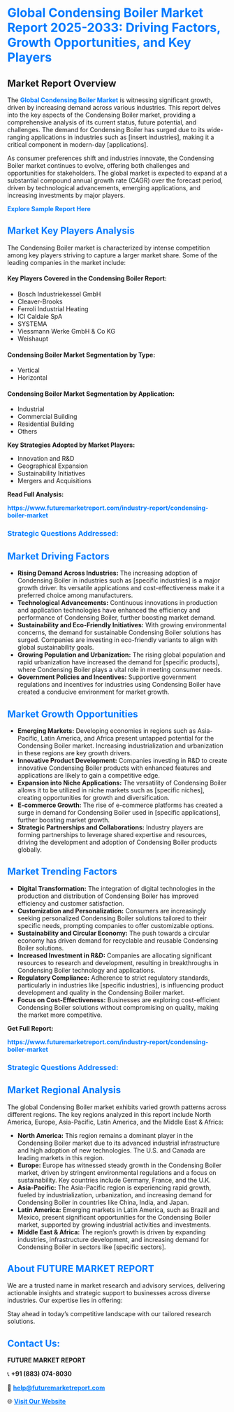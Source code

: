<h1 style="color: #007BFF;">Global Condensing Boiler Market Report 2025-2033: Driving Factors, Growth Opportunities, and Key Players</h1>

<section id="overview">
<h2>Market Report Overview</h2>
<p>The <a href="https://www.futuremarketreport.com/industry-report/condensing-boiler-market" style="color: #007BFF; text-decoration: none;"><strong>Global Condensing Boiler Market</strong></a> is witnessing significant growth, driven by increasing demand across various industries. This report delves into the key aspects of the Condensing Boiler market, providing a comprehensive analysis of its current status, future potential, and challenges. The demand for Condensing Boiler has surged due to its wide-ranging applications in industries such as [insert industries], making it a critical component in modern-day [applications].</p>
<p>As consumer preferences shift and industries innovate, the Condensing Boiler market continues to evolve, offering both challenges and opportunities for stakeholders. The global market is expected to expand at a substantial compound annual growth rate (CAGR) over the forecast period, driven by technological advancements, emerging applications, and increasing investments by major players.</p>
</section>

<section id="overview">
<p><a href="https://www.futuremarketreport.com/request-sample/reportId=55053" style="color: #007BFF; text-decoration: none;"><strong>Explore Sample Report Here</strong></a></p>
</section>

<section id="key-players">
<h2 style="color: #007BFF;">Market Key Players Analysis</h2>
<p>The Condensing Boiler market is characterized by intense competition among key players striving to capture a larger market share. Some of the leading companies in the market include:</p>
<h4>Key Players Covered in the Condensing Boiler Report:</h4>
<ul><li>Bosch Industriekessel GmbH</li><li>Cleaver-Brooks</li><li>Ferroli Industrial Heating</li><li>ICI Caldaie SpA</li><li>SYSTEMA</li><li>Viessmann Werke GmbH &amp; Co KG</li><li>Weishaupt</li></ul>
<h4>Condensing Boiler Market Segmentation by Type:</h4>
<ul><li>Vertical</li><li>Horizontal</li></ul>

<h4>Condensing Boiler Market Segmentation by Application:</h4>
<ul><li>Industrial</li><li>Commercial Building</li><li>Residential Building</li><li>Others</li></ul>
<p><strong>Key Strategies Adopted by Market Players:</strong></p>
<ul>
<li>Innovation and R&D</li>
<li>Geographical Expansion</li>
<li>Sustainability Initiatives</li>
<li>Mergers and Acquisitions</li>
</ul>
</section>

<section>
<p><strong>Read Full Analysis: </strong></p><a href="https://www.futuremarketreport.com/industry-report/condensing-boiler-market" style="color: #007BFF; text-decoration: none;"><strong>https://www.futuremarketreport.com/industry-report/condensing-boiler-market</strong></a>
<h3 style="color: #007BFF;">Strategic Questions Addressed:</h3>
</section>

<section id="driving-factors">
<h2 style="color: #007BFF;">Market Driving Factors</h2>
<ul>
<li><strong>Rising Demand Across Industries:</strong> The increasing adoption of Condensing Boiler in industries such as [specific industries] is a major growth driver. Its versatile applications and cost-effectiveness make it a preferred choice among manufacturers.</li>
<li><strong>Technological Advancements:</strong> Continuous innovations in production and application technologies have enhanced the efficiency and performance of Condensing Boiler, further boosting market demand.</li>
<li><strong>Sustainability and Eco-Friendly Initiatives:</strong> With growing environmental concerns, the demand for sustainable Condensing Boiler solutions has surged. Companies are investing in eco-friendly variants to align with global sustainability goals.</li>
<li><strong>Growing Population and Urbanization:</strong> The rising global population and rapid urbanization have increased the demand for [specific products], where Condensing Boiler plays a vital role in meeting consumer needs.</li>
<li><strong>Government Policies and Incentives:</strong> Supportive government regulations and incentives for industries using Condensing Boiler have created a conducive environment for market growth.</li>
</ul>
</section>

<section id="growth-opportunities">
<h2 style="color: #007BFF;">Market Growth Opportunities</h2>
<ul>
<li><strong>Emerging Markets:</strong> Developing economies in regions such as Asia-Pacific, Latin America, and Africa present untapped potential for the Condensing Boiler market. Increasing industrialization and urbanization in these regions are key growth drivers.</li>
<li><strong>Innovative Product Development:</strong> Companies investing in R&D to create innovative Condensing Boiler products with enhanced features and applications are likely to gain a competitive edge.</li>
<li><strong>Expansion into Niche Applications:</strong> The versatility of Condensing Boiler allows it to be utilized in niche markets such as [specific niches], creating opportunities for growth and diversification.</li>
<li><strong>E-commerce Growth:</strong> The rise of e-commerce platforms has created a surge in demand for Condensing Boiler used in [specific applications], further boosting market growth.</li>
<li><strong>Strategic Partnerships and Collaborations:</strong> Industry players are forming partnerships to leverage shared expertise and resources, driving the development and adoption of Condensing Boiler products globally.</li>
</ul>
</section>

<section id="trending-factors">
<h2 style="color: #007BFF;">Market Trending Factors</h2>
<ul>
<li><strong>Digital Transformation:</strong> The integration of digital technologies in the production and distribution of Condensing Boiler has improved efficiency and customer satisfaction.</li>
<li><strong>Customization and Personalization:</strong> Consumers are increasingly seeking personalized Condensing Boiler solutions tailored to their specific needs, prompting companies to offer customizable options.</li>
<li><strong>Sustainability and Circular Economy:</strong> The push towards a circular economy has driven demand for recyclable and reusable Condensing Boiler solutions.</li>
<li><strong>Increased Investment in R&D:</strong> Companies are allocating significant resources to research and development, resulting in breakthroughs in Condensing Boiler technology and applications.</li>
<li><strong>Regulatory Compliance:</strong> Adherence to strict regulatory standards, particularly in industries like [specific industries], is influencing product development and quality in the Condensing Boiler market.</li>
<li><strong>Focus on Cost-Effectiveness:</strong> Businesses are exploring cost-efficient Condensing Boiler solutions without compromising on quality, making the market more competitive.</li>
</ul>
</section>

<section>
<p><strong>Get Full Report: </strong></p><a href="https://www.futuremarketreport.com/industry-report/condensing-boiler-market" style="color: #007BFF; text-decoration: none;"><strong>https://www.futuremarketreport.com/industry-report/condensing-boiler-market</strong></a>
<h3 style="color: #007BFF;">Strategic Questions Addressed:</h3>
</section>


<section id="regional-analysis">
<h2 style="color: #007BFF;">Market Regional Analysis</h2>
<p>The global Condensing Boiler market exhibits varied growth patterns across different regions. The key regions analyzed in this report include North America, Europe, Asia-Pacific, Latin America, and the Middle East & Africa:</p>
<ul>
<li><strong>North America:</strong> This region remains a dominant player in the Condensing Boiler market due to its advanced industrial infrastructure and high adoption of new technologies. The U.S. and Canada are leading markets in this region.</li>
<li><strong>Europe:</strong> Europe has witnessed steady growth in the Condensing Boiler market, driven by stringent environmental regulations and a focus on sustainability. Key countries include Germany, France, and the U.K.</li>
<li><strong>Asia-Pacific:</strong> The Asia-Pacific region is experiencing rapid growth, fueled by industrialization, urbanization, and increasing demand for Condensing Boiler in countries like China, India, and Japan.</li>
<li><strong>Latin America:</strong> Emerging markets in Latin America, such as Brazil and Mexico, present significant opportunities for the Condensing Boiler market, supported by growing industrial activities and investments.</li>
<li><strong>Middle East & Africa:</strong> The region’s growth is driven by expanding industries, infrastructure development, and increasing demand for Condensing Boiler in sectors like [specific sectors].</li>
</ul>
</section>

<footer>
<h2 style="color: #007BFF;">About FUTURE MARKET REPORT</h2>
<p>We are a trusted name in market research and advisory services, delivering actionable insights and strategic support to businesses across diverse industries. Our expertise lies in offering:</p>

<p>Stay ahead in today’s competitive landscape with our tailored research solutions.</p>

<h2 style="color: #007BFF;">Contact Us:</h2>
<p><strong>FUTURE MARKET REPORT</strong></p>
<p>📞 <strong>+91 (883) 074-8030</strong></p>
<p>📧 <strong><a href="mailto:help@futuremarketreport.com" style="color: #007BFF;">help@futuremarketreport.com</a></strong></p>
<p>🌐 <strong><a href="https://www.futuremarketreport.com/" style="color: #007BFF;">Visit Our Website</a></strong></p>
</footer>